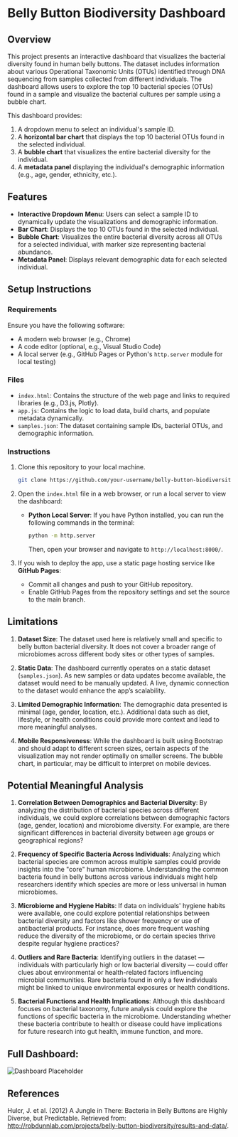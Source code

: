 #  Belly Button Biodiversity Dashboard

## Overview
This project presents an interactive dashboard that visualizes the bacterial diversity found in human belly buttons. The dataset includes information about various Operational Taxonomic Units (OTUs) identified through DNA sequencing from samples collected from different individuals. The dashboard allows users to explore the top 10 bacterial species (OTUs) found in a sample and visualize the bacterial cultures per sample using a bubble chart.

This dashboard provides:
1. A dropdown menu to select an individual's sample ID.
2. A **horizontal bar chart** that displays the top 10 bacterial OTUs found in the selected individual.
3. A **bubble chart** that visualizes the entire bacterial diversity for the individual.
4. A **metadata panel** displaying the individual's demographic information (e.g., age, gender, ethnicity, etc.).

## Features
- **Interactive Dropdown Menu**: Users can select a sample ID to dynamically update the visualizations and demographic information.
- **Bar Chart**: Displays the top 10 OTUs found in the selected individual.
- **Bubble Chart**: Visualizes the entire bacterial diversity across all OTUs for a selected individual, with marker size representing bacterial abundance.
- **Metadata Panel**: Displays relevant demographic data for each selected individual.

## Setup Instructions

### Requirements
Ensure you have the following software:
- A modern web browser (e.g., Chrome)
- A code editor (optional, e.g., Visual Studio Code)
- A local server (e.g., GitHub Pages or Python's `http.server` module for local testing)

### Files
- `index.html`: Contains the structure of the web page and links to required libraries (e.g., D3.js, Plotly).
- `app.js`: Contains the logic to load data, build charts, and populate metadata dynamically.
- `samples.json`: The dataset containing sample IDs, bacterial OTUs, and demographic information.

### Instructions
1. Clone this repository to your local machine.
    ```bash
    git clone https://github.com/your-username/belly-button-biodiversity-dashboard.git
    ```
2. Open the `index.html` file in a web browser, or run a local server to view the dashboard:
    - **Python Local Server**: If you have Python installed, you can run the following commands in the terminal:
      ```bash
      python -m http.server
      ```
      Then, open your browser and navigate to `http://localhost:8000/`.

3. If you wish to deploy the app, use a static page hosting service like **GitHub Pages**:
    - Commit all changes and push to your GitHub repository.
    - Enable GitHub Pages from the repository settings and set the source to the main branch.

## Limitations

1. **Dataset Size**: The dataset used here is relatively small and specific to belly button bacterial diversity. It does not cover a broader range of microbiomes across different body sites or other types of samples.
   
2. **Static Data**: The dashboard currently operates on a static dataset (`samples.json`). As new samples or data updates become available, the dataset would need to be manually updated. A live, dynamic connection to the dataset would enhance the app’s scalability.

3. **Limited Demographic Information**: The demographic data presented is minimal (age, gender, location, etc.). Additional data such as diet, lifestyle, or health conditions could provide more context and lead to more meaningful analyses.

4. **Mobile Responsiveness**: While the dashboard is built using Bootstrap and should adapt to different screen sizes, certain aspects of the visualization may not render optimally on smaller screens. The bubble chart, in particular, may be difficult to interpret on mobile devices.

## Potential Meaningful Analysis

1. **Correlation Between Demographics and Bacterial Diversity**: By analyzing the distribution of bacterial species across different individuals, we could explore correlations between demographic factors (age, gender, location) and microbiome diversity. For example, are there significant differences in bacterial diversity between age groups or geographical regions?

2. **Frequency of Specific Bacteria Across Individuals**: Analyzing which bacterial species are common across multiple samples could provide insights into the "core" human microbiome. Understanding the common bacteria found in belly buttons across various individuals might help researchers identify which species are more or less universal in human microbiomes.

3. **Microbiome and Hygiene Habits**: If data on individuals' hygiene habits were available, one could explore potential relationships between bacterial diversity and factors like shower frequency or use of antibacterial products. For instance, does more frequent washing reduce the diversity of the microbiome, or do certain species thrive despite regular hygiene practices?

4. **Outliers and Rare Bacteria**: Identifying outliers in the dataset — individuals with particularly high or low bacterial diversity — could offer clues about environmental or health-related factors influencing microbial communities. Rare bacteria found in only a few individuals might be linked to unique environmental exposures or health conditions.

5. **Bacterial Functions and Health Implications**: Although this dashboard focuses on bacterial taxonomy, future analysis could explore the functions of specific bacteria in the microbiome. Understanding whether these bacteria contribute to health or disease could have implications for future research into gut health, immune function, and more.

## Full Dashboard:
![Dashboard Placeholder](bellybutton/dashboard.png)

## References
Hulcr, J. et al. (2012) A Jungle in There: Bacteria in Belly Buttons are Highly Diverse, but Predictable. Retrieved from: http://robdunnlab.com/projects/belly-button-biodiversity/results-and-data/.
